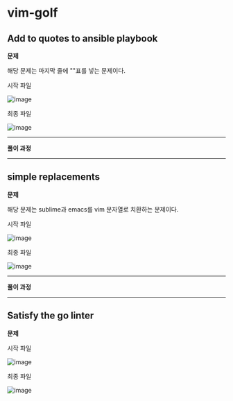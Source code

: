 # vim-golf
## Add to quotes to ansible playbook

**문제**

해당 문제는 마지막 줄에 ""표를 넣는 문제이다.

시작 파일

![image](https://user-images.githubusercontent.com/67230834/144742168-5514ef1c-90d3-4a21-9bd4-d3828bde9766.png)

최종 파일

![image](https://user-images.githubusercontent.com/67230834/144742207-18d9b667-ea22-4f4c-957b-5e9e5c505241.png)

---

**풀이 과정**


---

## simple replacements

**문제**

해당 문제는 sublime과 emacs를 vim 문자열로 치환하는 문제이다.

시작 파일

![image](https://user-images.githubusercontent.com/67230834/144742275-6ac02f8c-6b9b-4ea4-bf29-3e69f657799d.png)

최종 파일

![image](https://user-images.githubusercontent.com/67230834/144742285-5bd11140-7d24-4b51-8677-90e6c6ee6084.png)

---

**풀이 과정**

---

## Satisfy the go linter

**문제**

시작 파일

![image](https://user-images.githubusercontent.com/67230834/144742275-6ac02f8c-6b9b-4ea4-bf29-3e69f657799d.png)

최종 파일

![image](https://user-images.githubusercontent.com/67230834/144742285-5bd11140-7d24-4b51-8677-90e6c6ee6084.png)



